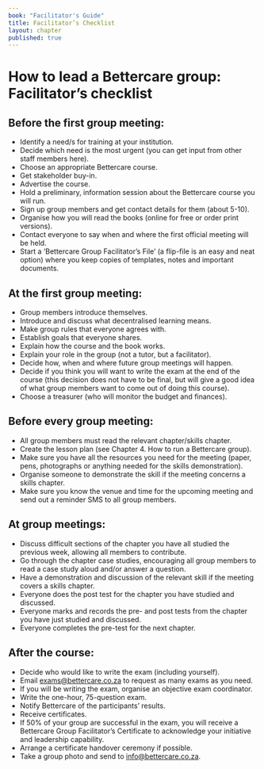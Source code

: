 ```yaml
---
book: "Facilitator's Guide"
title: Facilitator’s Checklist
layout: chapter
published: true
---
```


# How to lead a Bettercare group: Facilitator’s checklist

## Before the first group meeting:

* Identify a need/s for training at your institution.
* Decide which need is the most urgent (you can get input from other staff members here).
* Choose an appropriate Bettercare course.
* Get stakeholder buy-in.
* Advertise the course.
* Hold a preliminary, information session about the Bettercare course you will run.
* Sign up group members and get contact details for them (about 5-10).
* Organise how you will read the books (online for free or order print versions).
* Contact everyone to say when and where the first official meeting will be held.
* Start a ‘Bettercare Group Facilitator’s File’ (a flip-file is an easy and neat option) where you keep copies of templates, notes and important documents.

## At the first group meeting:

* Group members introduce themselves.
* Introduce and discuss what decentralised learning means.
* Make group rules that everyone agrees with.
* Establish goals that everyone shares.
* Explain how the course and the book works.
* Explain your role in the group (not a tutor, but a facilitator).
* Decide how, when and where future group meetings will happen.
* Decide if you think you will want to write the exam at the end of the course (this decision does not have to be final, but will give a good idea of what group members want to come out of doing this course).
* Choose a treasurer (who will monitor the budget and finances).

## Before every group meeting:

* All group members must read the relevant chapter/skills chapter.
* Create the lesson plan (see Chapter 4. How to run a Bettercare group).
* Make sure you have all the resources you need for the meeting (paper, pens, photographs or anything needed for the skills demonstration).
* Organise someone to demonstrate the skill if the meeting concerns a skills chapter.
* Make sure you know the venue and time for the upcoming meeting and send out a reminder SMS to all group members.

## At group meetings:

* Discuss difficult sections of the chapter you have all studied the previous week, allowing all members to contribute.
* Go through the chapter case studies, encouraging all group members to read a case study aloud and/or answer a question.
* Have a demonstration and discussion of the relevant skill if the meeting covers a skills  chapter.
* Everyone does the post test for the chapter you have studied and discussed.
* Everyone marks and records the pre- and post tests from the chapter you have just studied and discussed.
* Everyone completes the pre-test for the next chapter.


## After the course:

* Decide who would like to write the exam (including yourself).
* Email exams@bettercare.co.za to request as many exams as you need.
* If you will be writing the exam, organise an objective exam coordinator.
* Write the one-hour, 75-question exam.
* Notify Bettercare of the participants’ results.
* Receive certificates.
* If 50% of your group are successful in the exam, you will receive a Bettercare Group Facilitator’s Certificate to acknowledge your initiative and leadership capability.
* Arrange a certificate handover ceremony if possible.
* Take a group photo and send to info@bettercare.co.za.